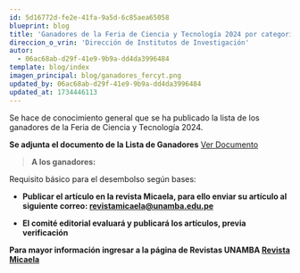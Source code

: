 ```yaml
---
id: 5d16772d-fe2e-41fa-9a5d-6c85aea65058
blueprint: blog
title: 'Ganadores de la Feria de Ciencia y Tecnología 2024 por categoría'
direccion_o_vrin: 'Dirección de Institutos de Investigación'
autor:
  - 06ac68ab-d29f-41e9-9b9a-dd4da3996484
template: blog/index
imagen_principal: blog/ganadores_fercyt.png
updated_by: 06ac68ab-d29f-41e9-9b9a-dd4da3996484
updated_at: 1734446113
---
```

Se hace de conocimiento general que se ha publicado la lista de los ganadores de la Feria de Ciencia y Tecnología 2024.

****Se adjunta el documento de la Lista de Ganadores**** [Ver Documento](/assets/blog/ganadores_fercyt_2024.pdf)


> ****A los ganadores:****

Requisito básico para el desembolso según bases:
- ****Publicar el artículo en la revista Micaela, para ello enviar su artículo al siguiente correo: revistamicaela@unamba.edu.pe****

- ****El comité editorial evaluará y publicará los artículos, previa verificación****


****Para mayor información ingresar a la página de Revistas UNAMBA [Revista Micaela](https://revistas.unamba.edu.pe/index.php/micaela)****